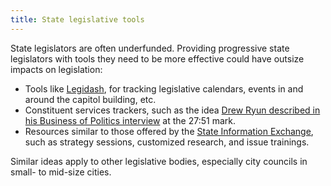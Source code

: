 ```yaml
---
title: State legislative tools
---
```


State legislators are often underfunded. Providing progressive state legislators with tools they need to be more effective could have outsize impacts on legislation:

* Tools like [Legidash](https://democracyfund.org/grant/popvox-legidash-fund/), for tracking legislative calendars, events in and around the capitol building, etc.
* Constituent services trackers, such as the idea [Drew Ryun described in his Business of Politics interview](https://podcast.startupcaucus.com/1833138/10586826-building-campaign-software-that-works-for-everyone-drew-ryun-campaign-sidekick) at the 27:51 mark.
* Resources similar to those offered by the [State Information Exchange](https://stateinnovation.org/), such as strategy sessions, customized research, and issue trainings.

Similar ideas apply to other legislative bodies, especially city councils in small- to mid-size cities.